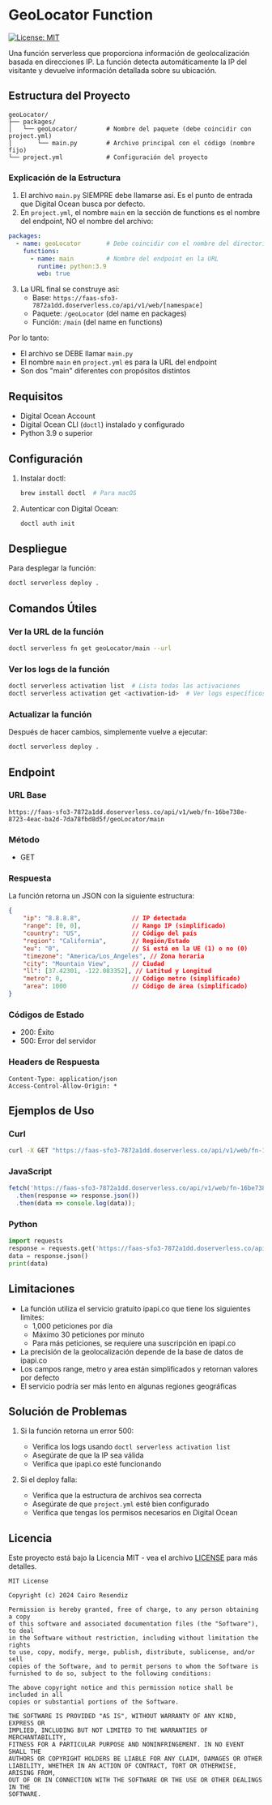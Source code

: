 # GeoLocator Function

[![License: MIT](https://img.shields.io/badge/License-MIT-yellow.svg)](https://opensource.org/licenses/MIT)

Una función serverless que proporciona información de geolocalización basada en direcciones IP. La función detecta automáticamente la IP del visitante y devuelve información detallada sobre su ubicación.

## Estructura del Proyecto

```
geoLocator/
├── packages/
│   └── geoLocator/        # Nombre del paquete (debe coincidir con project.yml)
│       └── main.py        # Archivo principal con el código (nombre fijo)
└── project.yml            # Configuración del proyecto
```

### Explicación de la Estructura

1. El archivo `main.py` SIEMPRE debe llamarse así. Es el punto de entrada que Digital Ocean busca por defecto.
2. En `project.yml`, el nombre `main` en la sección de functions es el nombre del endpoint, NO el nombre del archivo:

```yaml
packages:
  - name: geoLocator       # Debe coincidir con el nombre del directorio
    functions:
      - name: main         # Nombre del endpoint en la URL
        runtime: python:3.9
        web: true
```

3. La URL final se construye así:
   - Base: `https://faas-sfo3-7872a1dd.doserverless.co/api/v1/web/[namespace]`
   - Paquete: `/geoLocator` (del name en packages)
   - Función: `/main` (del name en functions)

Por lo tanto:
- El archivo se DEBE llamar `main.py`
- El nombre `main` en `project.yml` es para la URL del endpoint
- Son dos "main" diferentes con propósitos distintos

## Requisitos

- Digital Ocean Account
- Digital Ocean CLI (`doctl`) instalado y configurado
- Python 3.9 o superior

## Configuración

1. Instalar doctl:
   ```bash
   brew install doctl  # Para macOS
   ```

2. Autenticar con Digital Ocean:
   ```bash
   doctl auth init
   ```

## Despliegue

Para desplegar la función:

```bash
doctl serverless deploy .
```

## Comandos Útiles

### Ver la URL de la función
```bash
doctl serverless fn get geoLocator/main --url
```

### Ver los logs de la función
```bash
doctl serverless activation list  # Lista todas las activaciones
doctl serverless activation get <activation-id>  # Ver logs específicos
```

### Actualizar la función
Después de hacer cambios, simplemente vuelve a ejecutar:
```bash
doctl serverless deploy .
```

## Endpoint

### URL Base
```
https://faas-sfo3-7872a1dd.doserverless.co/api/v1/web/fn-16be738e-8723-4eac-ba2d-7da78fbd8d5f/geoLocator/main
```

### Método
- GET

### Respuesta

La función retorna un JSON con la siguiente estructura:

```json
{
    "ip": "8.8.8.8",              // IP detectada
    "range": [0, 0],              // Rango IP (simplificado)
    "country": "US",              // Código del país
    "region": "California",       // Región/Estado
    "eu": "0",                    // Si está en la UE (1) o no (0)
    "timezone": "America/Los_Angeles", // Zona horaria
    "city": "Mountain View",      // Ciudad
    "ll": [37.42301, -122.083352], // Latitud y Longitud
    "metro": 0,                   // Código metro (simplificado)
    "area": 1000                  // Código de área (simplificado)
}
```

### Códigos de Estado

- 200: Éxito
- 500: Error del servidor

### Headers de Respuesta

```
Content-Type: application/json
Access-Control-Allow-Origin: *
```

## Ejemplos de Uso

### Curl
```bash
curl -X GET "https://faas-sfo3-7872a1dd.doserverless.co/api/v1/web/fn-16be738e-8723-4eac-ba2d-7da78fbd8d5f/geoLocator/main"
```

### JavaScript
```javascript
fetch('https://faas-sfo3-7872a1dd.doserverless.co/api/v1/web/fn-16be738e-8723-4eac-ba2d-7da78fbd8d5f/geoLocator/main')
  .then(response => response.json())
  .then(data => console.log(data));
```

### Python
```python
import requests
response = requests.get('https://faas-sfo3-7872a1dd.doserverless.co/api/v1/web/fn-16be738e-8723-4eac-ba2d-7da78fbd8d5f/geoLocator/main')
data = response.json()
print(data)
```

## Limitaciones

- La función utiliza el servicio gratuito ipapi.co que tiene los siguientes límites:
  - 1,000 peticiones por día
  - Máximo 30 peticiones por minuto
  - Para más peticiones, se requiere una suscripción en ipapi.co
- La precisión de la geolocalización depende de la base de datos de ipapi.co
- Los campos range, metro y area están simplificados y retornan valores por defecto
- El servicio podría ser más lento en algunas regiones geográficas

## Solución de Problemas

1. Si la función retorna un error 500:
   - Verifica los logs usando `doctl serverless activation list`
   - Asegúrate de que la IP sea válida
   - Verifica que ipapi.co esté funcionando

2. Si el deploy falla:
   - Verifica que la estructura de archivos sea correcta
   - Asegúrate de que `project.yml` esté bien configurado
   - Verifica que tengas los permisos necesarios en Digital Ocean 

## Licencia

Este proyecto está bajo la Licencia MIT - vea el archivo [LICENSE](LICENSE) para más detalles.

```
MIT License

Copyright (c) 2024 Cairo Resendiz

Permission is hereby granted, free of charge, to any person obtaining a copy
of this software and associated documentation files (the "Software"), to deal
in the Software without restriction, including without limitation the rights
to use, copy, modify, merge, publish, distribute, sublicense, and/or sell
copies of the Software, and to permit persons to whom the Software is
furnished to do so, subject to the following conditions:

The above copyright notice and this permission notice shall be included in all
copies or substantial portions of the Software.

THE SOFTWARE IS PROVIDED "AS IS", WITHOUT WARRANTY OF ANY KIND, EXPRESS OR
IMPLIED, INCLUDING BUT NOT LIMITED TO THE WARRANTIES OF MERCHANTABILITY,
FITNESS FOR A PARTICULAR PURPOSE AND NONINFRINGEMENT. IN NO EVENT SHALL THE
AUTHORS OR COPYRIGHT HOLDERS BE LIABLE FOR ANY CLAIM, DAMAGES OR OTHER
LIABILITY, WHETHER IN AN ACTION OF CONTRACT, TORT OR OTHERWISE, ARISING FROM,
OUT OF OR IN CONNECTION WITH THE SOFTWARE OR THE USE OR OTHER DEALINGS IN THE
SOFTWARE.
``` 